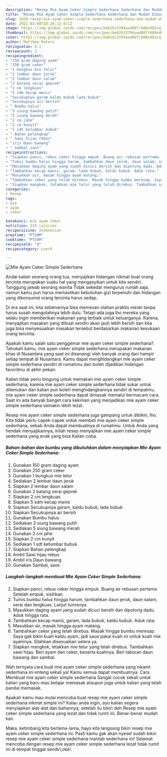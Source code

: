 ```yaml
---
description: "Resep Mie Ayam Ceker Simple Sederhana Sederhana dan Mudah Dibuat"
title: "Resep Mie Ayam Ceker Simple Sederhana Sederhana dan Mudah Dibuat"
slug: 1028-resep-mie-ayam-ceker-simple-sederhana-sederhana-dan-mudah-dibuat
date: 2021-03-08T18:26:13.671Z
image: https://img-global.cpcdn.com/recipes/be62613704aad88f/680x482cq70/mie-ayam-ceker-simple-sederhana-foto-resep-utama.jpg
thumbnail: https://img-global.cpcdn.com/recipes/be62613704aad88f/680x482cq70/mie-ayam-ceker-simple-sederhana-foto-resep-utama.jpg
cover: https://img-global.cpcdn.com/recipes/be62613704aad88f/680x482cq70/mie-ayam-ceker-simple-sederhana-foto-resep-utama.jpg
author: Matthew Peters
ratingvalue: 4.1
reviewcount: 3
recipeingredient:
- "150 gram daging ayam"
- "250 gram ceker"
- "1 bungkus mie telur"
- "2 lembar daun jeruk"
- "2 lembar daun salam"
- "2 batang serai geprek"
- "2 cm lengkuas"
- "5 sdm kecap manis"
- "Secukupnya garam kaldu bubuk lada bubuk"
- "Secukupnya air bersih"
- " Bumbu halus"
- "3 siung bawang putih"
- "5 siung bawang merah"
- "2 cm jahe"
- "2 cm kunyit"
- "1 sdt ketumbar bubuk"
- " Bahan pelengkap"
- " Sawi hijau rebus"
- "iris Daun bawang"
- " Sambal saos"
recipeinstructions:
- "Siapkan panci, rebus ceker hingga empuk. Buang air rebusan pertama. Setelah empuk, sisihkan."
- "Tumis bumbu halus hingga harum, tambahkan daun jeruk, daun salam, serai dan lengkuas. Lanjut tumisnya."
- "Masukkan daging ayam yang sudah dicuci bersih dan dipotong dadu. Aduk hingga rata."
- "Tambahkan kecap manis, garam, lada bubuk, kaldu bubuk. Aduk rata."
- "Masukkan air, masak hingga ayam matang."
- "Tambahkan ceker yang telah direbus. Masak hingga bumbu meresap. Saya gak bikin kuah kaldu ayam, jadi saua pakai kuah ini untuk kuah mie ayamnya. Silahkan disesuaikan selera ya."
- "Siapkan mangkok, letakkan mie telur yang telah direbus. Tambahkan sawi hijau. Beri ayam dan ceker, beserta kuahnya. Beri taburan daun bawang dan sambal."
categories:
- Resep
tags:
- mie
- ayam
- ceker

katakunci: mie ayam ceker 
nutrition: 233 calories
recipecuisine: Indonesian
preptime: "PT10M"
cooktime: "PT34M"
recipeyield: "4"
recipecategory: Lunch

---
```



![Mie Ayam Ceker Simple Sederhana](https://img-global.cpcdn.com/recipes/be62613704aad88f/680x482cq70/mie-ayam-ceker-simple-sederhana-foto-resep-utama.jpg)

Andai kalian seorang orang tua, menyajikan hidangan nikmat buat orang tercinta merupakan suatu hal yang mengasyikan untuk kita sendiri. Tanggung jawab seorang  wanita Tidak sekedar mengurus rumah saja, namun kamu pun harus memastikan kebutuhan gizi terpenuhi dan hidangan yang dikonsumsi orang tercinta harus sedap.

Di era  saat ini, kita sebenarnya bisa memesan olahan praktis meski tanpa harus susah mengolahnya lebih dulu. Tetapi ada juga lho mereka yang selalu ingin memberikan makanan yang terbaik untuk keluarganya. Karena, menyajikan masakan yang dibuat sendiri akan jauh lebih bersih dan kita juga bisa menyesuaikan masakan tersebut berdasarkan makanan kesukaan orang tercinta. 



Apakah kamu salah satu penggemar mie ayam ceker simple sederhana?. Tahukah kamu, mie ayam ceker simple sederhana merupakan makanan khas di Nusantara yang saat ini disenangi oleh banyak orang dari hampir setiap tempat di Nusantara. Kamu dapat menghidangkan mie ayam ceker simple sederhana sendiri di rumahmu dan boleh dijadikan hidangan favoritmu di akhir pekan.

Kalian tidak perlu bingung untuk memakan mie ayam ceker simple sederhana, karena mie ayam ceker simple sederhana tidak sukar untuk ditemukan dan kalian pun boleh menghidangkannya sendiri di tempatmu. mie ayam ceker simple sederhana dapat dimasak memalui bermacam cara. Saat ini ada banyak banget cara kekinian yang menjadikan mie ayam ceker simple sederhana semakin lebih lezat.

Resep mie ayam ceker simple sederhana juga gampang untuk dibikin, lho. Kita tidak perlu capek-capek untuk membeli mie ayam ceker simple sederhana, sebab Anda dapat membuatnya di rumahmu. Untuk Anda yang hendak menyajikannya, inilah resep menyajikan mie ayam ceker simple sederhana yang enak yang bisa Kalian coba.

<!--inarticleads1-->

##### Bahan-bahan dan bumbu yang dibutuhkan dalam menyiapkan Mie Ayam Ceker Simple Sederhana:

1. Gunakan 150 gram daging ayam
1. Gunakan 250 gram ceker
1. Gunakan 1 bungkus mie telur
1. Sediakan 2 lembar daun jeruk
1. Siapkan 2 lembar daun salam
1. Gunakan 2 batang serai geprek
1. Siapkan 2 cm lengkuas
1. Siapkan 5 sdm kecap manis
1. Siapkan Secukupnya garam, kaldu bubuk, lada bubuk
1. Siapkan Secukupnya air bersih
1. Gunakan  Bumbu halus
1. Sediakan 3 siung bawang putih
1. Sediakan 5 siung bawang merah
1. Gunakan 2 cm jahe
1. Siapkan 2 cm kunyit
1. Sediakan 1 sdt ketumbar bubuk
1. Siapkan  Bahan pelengkap
1. Ambil  Sawi hijau rebus
1. Ambil iris Daun bawang
1. Gunakan  Sambal, saos




<!--inarticleads2-->

##### Langkah-langkah membuat Mie Ayam Ceker Simple Sederhana:

1. Siapkan panci, rebus ceker hingga empuk. Buang air rebusan pertama. Setelah empuk, sisihkan.
1. Tumis bumbu halus hingga harum, tambahkan daun jeruk, daun salam, serai dan lengkuas. Lanjut tumisnya.
1. Masukkan daging ayam yang sudah dicuci bersih dan dipotong dadu. Aduk hingga rata.
1. Tambahkan kecap manis, garam, lada bubuk, kaldu bubuk. Aduk rata.
1. Masukkan air, masak hingga ayam matang.
1. Tambahkan ceker yang telah direbus. Masak hingga bumbu meresap. Saya gak bikin kuah kaldu ayam, jadi saua pakai kuah ini untuk kuah mie ayamnya. Silahkan disesuaikan selera ya.
1. Siapkan mangkok, letakkan mie telur yang telah direbus. Tambahkan sawi hijau. Beri ayam dan ceker, beserta kuahnya. Beri taburan daun bawang dan sambal.




Wah ternyata cara buat mie ayam ceker simple sederhana yang nikamt sederhana ini enteng sekali ya! Kamu semua dapat membuatnya. Cara Membuat mie ayam ceker simple sederhana Sangat cocok sekali untuk kalian yang baru mau belajar memasak ataupun juga untuk kalian yang telah pandai memasak.

Apakah kamu mau mulai mencoba buat resep mie ayam ceker simple sederhana nikmat simple ini? Kalau anda ingin, ayo kalian segera menyiapkan alat-alat dan bahannya, setelah itu bikin deh Resep mie ayam ceker simple sederhana yang lezat dan tidak rumit ini. Benar-benar mudah kan. 

Maka, ketimbang kita berlama-lama, hayo kita langsung bikin resep mie ayam ceker simple sederhana ini. Pasti kamu gak akan nyesel sudah bikin resep mie ayam ceker simple sederhana mantab sederhana ini! Selamat mencoba dengan resep mie ayam ceker simple sederhana lezat tidak rumit ini di tempat tinggal sendiri,oke!.

